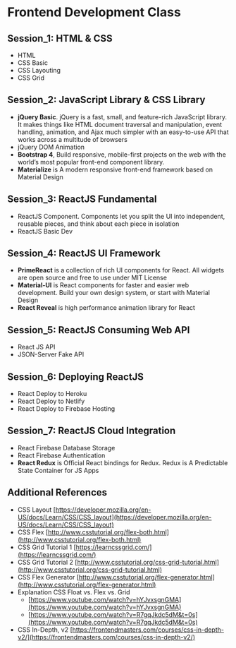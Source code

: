 # Frontend Development Class

## Session_1: HTML & CSS

- HTML
- CSS Basic
- CSS Layouting
- CSS Grid

## Session_2: JavaScript Library & CSS Library

- **jQuery Basic**. jQuery is a fast, small, and feature-rich JavaScript library. It makes things like HTML document traversal and manipulation, event handling, animation, and Ajax much simpler with an easy-to-use API that works across a multitude of browsers
- jQuery DOM Animation
- **Bootstrap 4**, Build responsive, mobile-first projects on the web with the world’s most popular front-end component library.
- **Materialize** is A modern responsive front-end framework based on Material Design

## Session_3: ReactJS Fundamental

- ReactJS Component. Components let you split the UI into independent, reusable pieces, and think about each piece in isolation
- ReactJS Basic Dev

## Session_4: ReactJS UI Framework

- **PrimeReact** is a collection of rich UI components for React. All widgets are open source and free to use under MIT License
- **Material-UI** is React components for faster and easier web development. Build your own design system, or start with Material Design
- **React Reveal** is high performance animation library for React

## Session_5: ReactJS Consuming Web API

- React JS API
- JSON-Server Fake API

## Session_6: Deploying ReactJS

- React Deploy to Heroku
- React Deploy to Netlify
- React Deploy to Firebase Hosting

## Session_7: ReactJS Cloud Integration

- React Firebase Database Storage
- React Firebase Authentication
- **React Redux** is Official React bindings for Redux. Redux is A Predictable State Container for JS Apps

## Additional References

- CSS Layout [https://developer.mozilla.org/en-US/docs/Learn/CSS/CSS_layout](https://developer.mozilla.org/en-US/docs/Learn/CSS/CSS_layout)
- CSS Flex [http://www.csstutorial.org/flex-both.html](http://www.csstutorial.org/flex-both.html)
- CSS Grid Tutorial 1 [https://learncssgrid.com/](https://learncssgrid.com/)
- CSS Grid Tutorial 2 [http://www.csstutorial.org/css-grid-tutorial.html](http://www.csstutorial.org/css-grid-tutorial.html)
- CSS Flex Generator [http://www.csstutorial.org/flex-generator.html](http://www.csstutorial.org/flex-generator.html)
- Explanation CSS Float vs. Flex vs. Grid
  - [https://www.youtube.com/watch?v=hYJvxsgnGMA](https://www.youtube.com/watch?v=hYJvxsgnGMA)
  - [https://www.youtube.com/watch?v=R7gqJkdc5dM&t=0s](https://www.youtube.com/watch?v=R7gqJkdc5dM&t=0s)
- CSS In-Depth, v2 [https://frontendmasters.com/courses/css-in-depth-v2/](https://frontendmasters.com/courses/css-in-depth-v2/)
